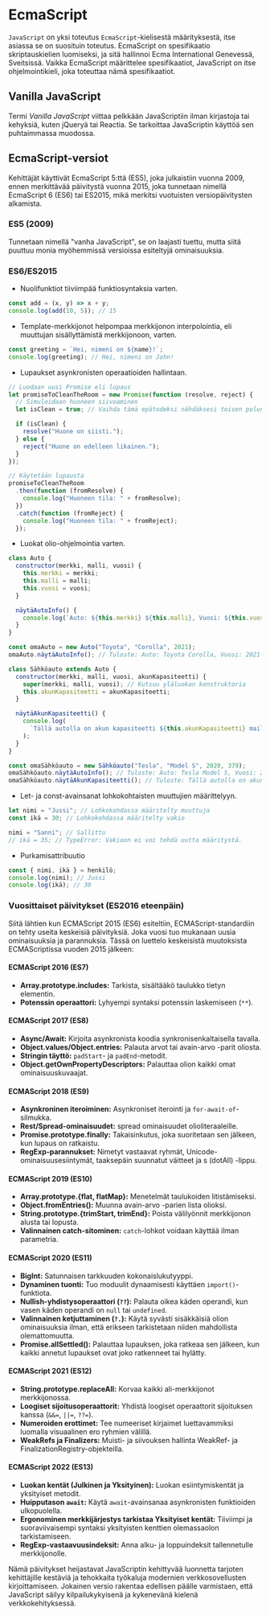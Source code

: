 # EcmaScript

`JavaScript` on yksi toteutus `EcmaScript`-kielisestä määrityksestä, itse asiassa se on suosituin toteutus. EcmaScript on spesifikaatio skriptauskielien luomiseksi, ja sitä hallinnoi Ecma International Genevessä, Sveitsissä. Vaikka EcmaScript määrittelee spesifikaatiot, JavaScript on itse ohjelmointikieli, joka toteuttaa nämä spesifikaatiot.

## Vanilla JavaScript

Termi _Vanilla JavaScript_ viittaa pelkkään JavaScriptiin ilman kirjastoja tai kehyksiä, kuten jQueryä tai Reactia. Se tarkoittaa JavaScriptin käyttöä sen puhtaimmassa muodossa.

## EcmaScript-versiot

Kehittäjät käyttivät EcmaScript 5:ttä (ES5), joka julkaistiin vuonna 2009, ennen merkittävää päivitystä vuonna 2015, joka tunnetaan nimellä EcmaScript 6 (ES6) tai ES2015, mikä merkitsi vuotuisten versiopäivitysten alkamista.

### ES5 (2009)

Tunnetaan nimellä "vanha JavaScript", se on laajasti tuettu, mutta siitä puuttuu monia myöhemmissä versioissa esiteltyjä ominaisuuksia.

### ES6/ES2015

- Nuolifunktiot tiiviimpää funktiosyntaksia varten.

```js
const add = (x, y) => x + y;
console.log(add(10, 5)); // 15
```

- Template-merkkijonot helpompaa merkkijonon interpolointia, eli muuttujan sisällyttämistä merkkijonoon, varten.

```js
const greeting = `Hei, nimeni on ${name}!`;
console.log(greeting); // Hei, nimeni on John!
```

- Lupaukset asynkronisten operaatioiden hallintaan.

```js
// Luodaan uusi Promise eli lupaus
let promiseToCleanTheRoom = new Promise(function (resolve, reject) {
  // Simuloidaan huoneen siivoaminen
  let isClean = true; // Vaihda tämä epätodeksi nähdäksesi toisen polun (reject)

  if (isClean) {
    resolve("Huone on siisti.");
  } else {
    reject("Huone on edelleen likainen.");
  }
});

// Käytetään lupausta
promiseToCleanTheRoom
  .then(function (fromResolve) {
    console.log("Huoneen tila: " + fromResolve);
  })
  .catch(function (fromReject) {
    console.log("Huoneen tila: " + fromReject);
  });
```

- Luokat olio-ohjelmointia varten.

```js
class Auto {
  constructor(merkki, malli, vuosi) {
    this.merkki = merkki;
    this.malli = malli;
    this.vuosi = vuosi;
  }

  näytäAutoInfo() {
    console.log(`Auto: ${this.merkki} ${this.malli}, Vuosi: ${this.vuosi}`);
  }
}

const omaAuto = new Auto("Toyota", "Corolla", 2021);
omaAuto.näytäAutoInfo(); // Tuloste: Auto: Toyota Corolla, Vuosi: 2021

class Sähköauto extends Auto {
  constructor(merkki, malli, vuosi, akunKapasiteetti) {
    super(merkki, malli, vuosi); // Kutsuu yläluokan konstruktoria
    this.akunKapasiteetti = akunKapasiteetti;
  }

  näytäAkunKapasiteetti() {
    console.log(
      `Tällä autolla on akun kapasiteetti ${this.akunKapasiteetti} mailia.`
    );
  }
}

const omaSähköauto = new Sähköauto("Tesla", "Model S", 2020, 379);
omaSähköauto.näytäAutoInfo(); // Tuloste: Auto: Tesla Model S, Vuosi: 2020
omaSähköauto.näytäAkunKapasiteetti(); // Tuloste: Tällä autolla on akun kapasiteetti 379 mailia.
```

- Let- ja const-avainsanat lohkokohtaisten muuttujien määrittelyyn.

```js
let nimi = "Jussi"; // Lohkokohdassa määritelty muuttuja
const ikä = 30; // Lohkokohdassa määritelty vakio

nimi = "Sanni"; // Sallittu
// ikä = 35; // TypeError: Vakioon ei voi tehdä uutta määritystä.
```

- Purkamisattribuutio

```js
const { nimi, ikä } = henkilö;
console.log(nimi); // Jussi
console.log(ikä); // 30
```

### Vuosittaiset päivitykset (ES2016 eteenpäin)

Siitä lähtien kun ECMAScript 2015 (ES6) esiteltiin, ECMAScript-standardiin on tehty useita keskeisiä päivityksiä. Joka vuosi tuo mukanaan uusia ominaisuuksia ja parannuksia. Tässä on luettelo keskeisistä muutoksista ECMAScriptissa vuoden 2015 jälkeen:

#### ECMAScript 2016 (ES7)

- **Array.prototype.includes:** Tarkista, sisältääkö taulukko tietyn elementin.
- **Potenssin operaattori:** Lyhyempi syntaksi potenssin laskemiseen (`**`).

#### ECMAScript 2017 (ES8)

- **Async/Await:** Kirjoita asynkronista koodia synkronisenkaltaisella tavalla.
- **Object.values/Object.entries:** Palauta arvot tai avain-arvo -parit oliosta.
- **Stringin täyttö:** `padStart`- ja `padEnd`-metodit.
- **Object.getOwnPropertyDescriptors:** Palauttaa olion kaikki omat ominaisuuskuvaajat.

#### ECMAScript 2018 (ES9)

- **Asynkroninen iteroiminen:** Asynkroniset iterointi ja `for-await-of`-silmukka.
- **Rest/Spread-ominaisuudet:** spread ominaisuudet olioliteraaleille.
- **Promise.prototype.finally:** Takaisinkutus, joka suoritetaan sen jälkeen, kun lupaus on ratkaistu.
- **RegExp-parannukset:** Nimetyt vastaavat ryhmät, Unicode-ominaisuusesiintymät, taaksepäin suunnatut väitteet ja s (dotAll) -lippu.

#### ECMAScript 2019 (ES10)

- **Array.prototype.{flat, flatMap}:** Menetelmät taulukoiden litistämiseksi.
- **Object.fromEntries():** Muunna avain-arvo -parien lista olioksi.
- **String.prototype.{trimStart, trimEnd}:** Poista välilyönnit merkkijonon alusta tai lopusta.
- **Valinnainen catch-sitominen:** `catch`-lohkot voidaan käyttää ilman parametria.

#### ECMAScript 2020 (ES11)

- **BigInt:** Satunnaisen tarkkuuden kokonaislukutyyppi.
- **Dynaminen tuonti:** Tuo moduulit dynaamisesti käyttäen `import()`-funktiota.
- **Nullish-yhdistysoperaattori (`??`):** Palauta oikea käden operandi, kun vasen käden operandi on `null` tai `undefined`.
- **Valinnainen ketjuttaminen (`?.`):** Käytä syvästi sisäkkäisiä olion ominaisuuksia ilman, että erikseen tarkistetaan niiden mahdollista olemattomuutta.
- **Promise.allSettled():** Palauttaa lupauksen, joka ratkeaa sen jälkeen, kun kaikki annetut lupaukset ovat joko ratkenneet tai hylätty.

#### ECMAScript 2021 (ES12)

- **String.prototype.replaceAll:** Korvaa kaikki ali-merkkijonot merkkijonossa.
- **Loogiset sijoitusoperaattorit:** Yhdistä loogiset operaattorit sijoituksen kanssa (`&&=`, `||=`, `??=`).
- **Numeroiden erottimet:** Tee numeeriset kirjaimet luettavammiksi luomalla visuaalinen ero ryhmien välillä.
- **WeakRefs ja Finalizers:** Muisti- ja siivouksen hallinta WeakRef- ja FinalizationRegistry-objekteilla.

#### ECMAScript 2022 (ES13)

- **Luokan kentät (Julkinen ja Yksityinen):** Luokan esiintymiskentät ja yksityiset metodit.
- **Huipputason `await`:** Käytä `await`-avainsanaa asynkronisten funktioiden ulkopuolella.
- **Ergonominen merkkijärjestys tarkistaa Yksityiset kentät:** Tiiviimpi ja suoraviivaisempi syntaksi yksityisten kenttien olemassaolon tarkistamiseen.
- **RegExp-vastaavuusindeksit:** Anna alku- ja loppuindeksit tallennetulle merkkijonolle.

Nämä päivitykset heijastavat JavaScriptin kehittyvää luonnetta tarjoten kehittäjille kestäviä ja tehokkaita työkaluja modernien verkkosovellusten kirjoittamiseen. Jokainen versio rakentaa edellisen päälle varmistaen, että JavaScript säilyy kilpailukykyisenä ja kykenevänä kielenä verkkokehityksessä.
